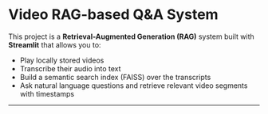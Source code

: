 # Video RAG-based Q&A System

This project is a **Retrieval-Augmented Generation (RAG)** system built with **Streamlit** that allows you to:
- Play locally stored videos
- Transcribe their audio into text
- Build a semantic search index (FAISS) over the transcripts
- Ask natural language questions and retrieve relevant video segments with timestamps

---
